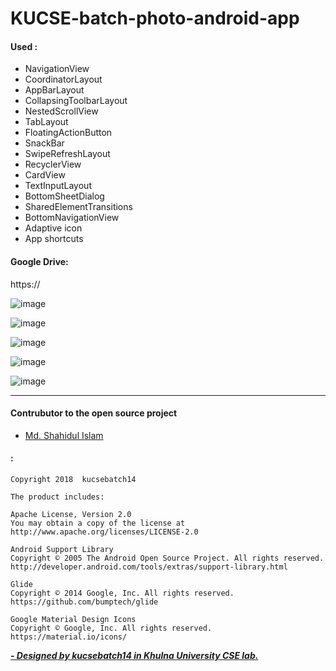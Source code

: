 # KUCSE-batch-photo-android-app


#### Used :

- NavigationView  
- CoordinatorLayout  
- AppBarLayout  
- CollapsingToolbarLayout  
- NestedScrollView  
- TabLayout  
- FloatingActionButton  
- SnackBar  
- SwipeRefreshLayout  
- RecyclerView  
- CardView  
- TextInputLayout  
- BottomSheetDialog  
- SharedElementTransitions  
- BottomNavigationView  
- Adaptive icon  
- App shortcuts 


#### Google Drive:  
https:// 
  
![image](https://github.com/kucsebatch14/KUCSE-batch-photo-android-app/blob/master/pictures/batch_photo_1.png)

![image](https://github.com/kucsebatch14/KUCSE-batch-photo-android-app/blob/master/pictures/batch_photo_2.png)

![image](https://github.com/kucsebatch14/KUCSE-batch-photo-android-app/blob/master/pictures/batch_photo_3.png)

![image](https://github.com/kucsebatch14/KUCSE-batch-photo-android-app/blob/master/pictures/batch_photo_4.png)

![image](https://github.com/kucsebatch14/KUCSE-batch-photo-android-app/blob/master/pictures/batch_photo_6.png)
  
---  

#### Contrubutor to the open source project  
- [Md. Shahidul Islam](https://github.com/shahidul56)  


#### :  
    Copyright 2018  kucsebatch14  
      
    The product includes:  
      
    Apache License, Version 2.0  
    You may obtain a copy of the license at  
    http://www.apache.org/licenses/LICENSE-2.0  
      
    Android Support Library  
    Copyright © 2005 The Android Open Source Project. All rights reserved. 
    http://developer.android.com/tools/extras/support-library.html  
      
    Glide  
    Copyright © 2014 Google, Inc. All rights reserved.  
    https://github.com/bumptech/glide  
      
    Google Material Design Icons  
    Copyright © Google, Inc. All rights reserved.  
    https://material.io/icons/
  
[_**- Designed by kucsebatch14 in Khulna University CSE lab.**_](https://kucsebatch14.github.io)